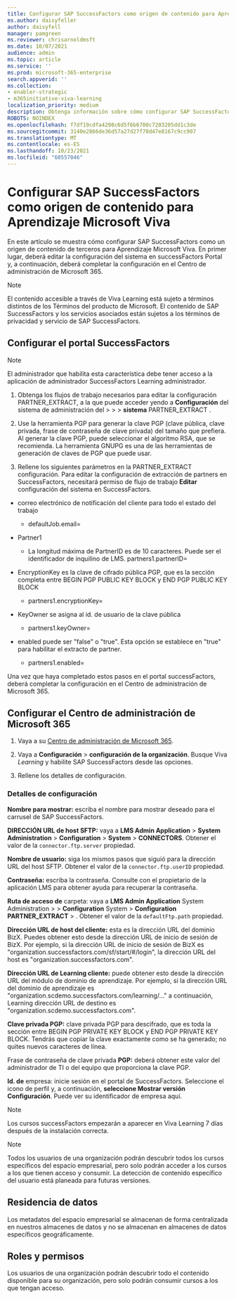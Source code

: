 ```yaml
---
title: Configurar SAP SuccessFactors como origen de contenido para Aprendizaje Microsoft Viva
ms.author: daisyfeller
author: daisyfell
manager: pamgreen
ms.reviewer: chrisarnoldmsft
ms.date: 10/07/2021
audience: admin
ms.topic: article
ms.service: ''
ms.prod: microsoft-365-enterprise
search.appverid: ''
ms.collection:
- enabler-strategic
- m365initiative-viva-learning
localization_priority: medium
description: Obtenga información sobre cómo configurar SAP SuccessFactors como un origen de contenido de aprendizaje para Aprendizaje Microsoft Viva.
ROBOTS: NOINDEX
ms.openlocfilehash: f7df19cdfa4298c6d5f6b6700c7203205dd1c3de
ms.sourcegitcommit: 3140e2866de36d57a27d27f70d47e8167c9cc907
ms.translationtype: MT
ms.contentlocale: es-ES
ms.lasthandoff: 10/23/2021
ms.locfileid: "60557046"
---
```

# <a name="configure-sap-successfactors-as-a-content-source-for-microsoft-viva-learning"></a>Configurar SAP SuccessFactors como origen de contenido para Aprendizaje Microsoft Viva

En este artículo se muestra cómo configurar SAP SuccessFactors como un origen de contenido de terceros para Aprendizaje Microsoft Viva. En primer lugar, deberá editar la configuración del sistema en successFactors Portal y, a continuación, deberá completar la configuración en el Centro de administración de Microsoft 365.

>[!NOTE]
>El contenido accesible a través de Viva Learning está sujeto a términos distintos de los Términos del producto de Microsoft. El contenido de SAP SuccessFactors y los servicios asociados están sujetos a los términos de privacidad y servicio de SAP SuccessFactors.

## <a name="configure-the-successfactors-portal"></a>Configurar el portal SuccessFactors

>[!Note]
> El administrador que habilita esta característica debe tener acceso a la aplicación de administrador SuccessFactors Learning administrador.

1. Obtenga los flujos de trabajo necesarios para editar la configuración PARTNER_EXTRACT, a la que puede acceder yendo a **Configuración** del sistema de administración del  >    >    >  **sistema** PARTNER_EXTRACT .

2. Use la herramienta PGP para generar la clave PGP (clave pública, clave privada, frase de contraseña de clave privada) del tamaño que prefiera. Al generar la clave PGP, puede seleccionar el algoritmo RSA, que se recomienda. La herramienta GNUPG es una de las herramientas de generación de claves de PGP que puede usar.

3. Rellene los siguientes parámetros en la PARTNER_EXTRACT configuración. Para editar la configuración de extracción de partners en SuccessFactors, necesitará permiso de flujo de trabajo **Editar** configuración del sistema en SuccessFactors.

- correo electrónico de notificación del cliente para todo el estado del trabajo
    - defaultJob.email=

- Partner1
    - La longitud máxima de PartnerID es de 10 caracteres. Puede ser el identificador de inquilino de LMS.
partners1.partnerID=

- EncryptionKey es la clave de cifrado pública PGP, que es la sección completa entre BEGIN PGP PUBLIC KEY BLOCK y END PGP PUBLIC KEY BLOCK
    - partners1.encryptionKey=

- KeyOwner se asigna al id. de usuario de la clave pública
    - partners1.keyOwner=

- enabled puede ser "false" o "true". Esta opción se establece en "true" para habilitar el extracto de partner.
    - partners1.enabled=

<!--![Image of the PARTNER_EXTRACT configuration settings filled in.](../media/learning/sap-1.png)-->

Una vez que haya completado estos pasos en el portal successFactors, deberá completar la configuración en el Centro de administración de Microsoft 365.

## <a name="configure-the-microsoft-365-admin-center"></a>Configurar el Centro de administración de Microsoft 365

1. Vaya a su [Centro de administración de Microsoft 365](https://admin.microsoft.com).

2. Vaya a **Configuración**  >  **configuración de la organización**. Busque Viva *Learning* y habilite SAP SuccessFactors desde las opciones.

3. Rellene los detalles de configuración.

### <a name="configuration-details"></a>Detalles de configuración

<!--![Image of the configuration details filled in in the Microsoft 365 admin center.](../media/learning/sap-2.png)-->

**Nombre para mostrar:** escriba el nombre para mostrar deseado para el carrusel de SAP SuccessFactors.

**DIRECCIÓN URL de host SFTP:** vaya a **LMS Admin Application**  >  **System Administration**  >  **Configuration**  >  **System**  >  **CONNECTORS**. Obtener el valor de la `connector.ftp.server` propiedad.

**Nombre de usuario:** siga los mismos pasos que siguió para la dirección URL del host SFTP. Obtener el valor de la `connector.ftp.userID` propiedad.

**Contraseña:** escriba la contraseña. Consulte con el propietario de la aplicación LMS para obtener ayuda para recuperar la contraseña.

**Ruta de acceso de** carpeta: vaya a **LMS Admin Application** System Administration  >    >  **Configuration** System  >  **Configuration PARTNER_EXTRACT**  >  . Obtener el valor de la `defaultFtp.path` propiedad.

**Dirección URL de host del cliente:** esta es la dirección URL del dominio BizX. Puedes obtener esto desde la dirección URL de inicio de sesión de BizX. Por ejemplo, si la dirección URL de inicio de sesión de BizX es "organization.successfactors.com/sf/start/#/login", la dirección URL del host es "organization.successfactors.com".

**Dirección URL de Learning cliente:** puede obtener esto desde la dirección URL del módulo de dominio de aprendizaje. Por ejemplo, si la dirección URL del dominio de aprendizaje es "organization.scdemo.successfactors.com/learning/..." a continuación, Learning dirección URL de destino es "organization.scdemo.successfactors.com".

**Clave privada PGP:** clave privada PGP para descifrado, que es toda la sección entre BEGIN PGP PRIVATE KEY BLOCK y END PGP PRIVATE KEY BLOCK. Tendrás que copiar la clave exactamente como se ha generado; no quites nuevos caracteres de línea.

Frase de contraseña de clave privada **PGP:** deberá obtener este valor del administrador de TI o del equipo que proporciona la clave PGP.

**Id. de** empresa: inicie sesión en el portal de SuccessFactors. Seleccione el icono de perfil y, a continuación, **seleccione Mostrar versión Configuración**. Puede ver su identificador de empresa aquí.

<!--![Image of the steps to find your company ID.](../media/learning/sap-3.png)-->

>[!Note]
> Los cursos successFactors empezarán a aparecer en Viva Learning 7 días después de la instalación correcta.

>[!Note]
> Todos los usuarios de una organización podrán descubrir todos los cursos específicos del espacio empresarial, pero solo podrán acceder a los cursos a los que tienen acceso y consumir. La detección de contenido específico del usuario está planeada para futuras versiones.

## <a name="data-residency"></a>Residencia de datos

Los metadatos del espacio empresarial se almacenan de forma centralizada en nuestros almacenes de datos y no se almacenan en almacenes de datos específicos geográficamente.

## <a name="roles-and-permissions"></a>Roles y permisos

Los usuarios de una organización podrán descubrir todo el contenido disponible para su organización, pero solo podrán consumir cursos a los que tengan acceso.
